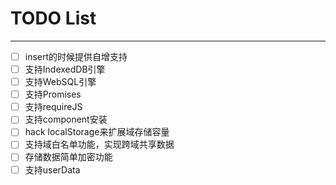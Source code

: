 # TODO List

---

*   [ ] insert的时候提供自增支持
*   [ ] 支持IndexedDB引擎
*   [ ] 支持WebSQL引擎
*   [ ] 支持Promises
*   [ ] 支持requireJS
*   [ ] 支持component安装
*   [ ] hack localStorage来扩展域存储容量
*   [ ] 支持域白名单功能，实现跨域共享数据
*   [ ] 存储数据简单加密功能
*   [ ] 支持userData
